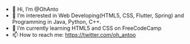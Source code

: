 - 👋 Hi, I’m @OhAnto
- 👀 I’m interested in Web Developing(HTML5, CSS, Flutter, Spring) and Programming in Java, Python, C++.
- 🌱 I’m currently learning HTML5 and CSS on FreeCodeCamp
- 📫 How to reach me: https://twitter.com/oh_antoo

